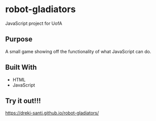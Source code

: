 # robot-gladiators
JavaScript project for UofA

## Purpose
A small game showing off the functionality of what JavaScript can do.

## Built With
- HTML
- JavaScript

## Try it out!!!
https://dreki-santi.github.io/robot-gladiators/